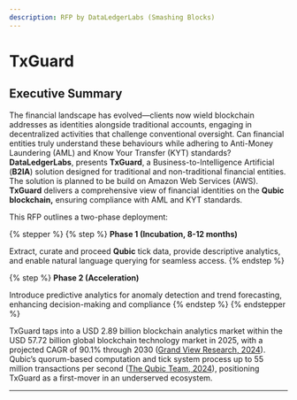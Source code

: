 ```yaml
---
description: RFP by DataLedgerLabs (Smashing Blocks)
---
```


# TxGuard

## Executive Summary

The financial landscape has evolved—clients now wield blockchain addresses as identities alongside traditional accounts, engaging in decentralized activities that challenge conventional oversight. Can financial entities truly understand these behaviours while adhering to Anti-Money Laundering (AML) and Know Your Transfer (KYT) standards? **DataLedgerLabs**, presents **TxGuard**, a Business-to-Intelligence Artificial (**B2IA**) solution designed for traditional and non-traditional financial entities. The solution is planned to be build on Amazon Web Services (AWS). **TxGuard** delivers a comprehensive view of financial identities on the **Qubic blockchain,** ensuring compliance with AML and KYT standards.

This RFP outlines a two-phase deployment:

{% stepper %}
{% step %}
**Phase 1 (Incubation, 8-12 months)**

Extract, curate and proceed **Qubic** tick data, provide descriptive analytics, and enable natural language querying for seamless access.
{% endstep %}

{% step %}
**Phase 2 (Acceleration)**

Introduce predictive analytics for anomaly detection and trend forecasting, enhancing decision-making and compliance
{% endstep %}
{% endstepper %}

TxGuard taps into a USD 2.89 billion blockchain analytics market within the USD 57.72 billion global blockchain technology market in 2025, with a projected CAGR of 90.1% through 2030 ([Grand View Research, 2024](https://www.grandviewresearch.com/industry-analysis/blockchain-technology-market)). Qubic’s quorum-based computation and tick system process up to 55 million transactions per second ([The Qubic Team, 2024](https://qubic.org/blog-detail/qubic-achieves-over-55-million-transfers-per-second-for-smart-contract-executions)), positioning TxGuard as a first-mover in an underserved ecosystem.&#x20;

***





